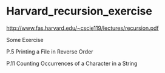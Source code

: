 # Harvard_recursion_exercise
http://www.fas.harvard.edu/~cscie119/lectures/recursion.pdf

Some Exercise

P.5 Printing a File in Reverse Order

P.11 Counting Occurrences of a Character in a String
